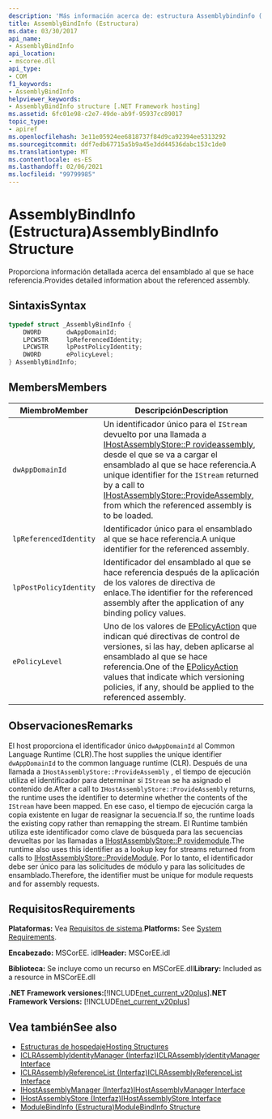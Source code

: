 ```yaml
---
description: 'Más información acerca de: estructura Assemblybindinfo ('
title: AssemblyBindInfo (Estructura)
ms.date: 03/30/2017
api_name:
- AssemblyBindInfo
api_location:
- mscoree.dll
api_type:
- COM
f1_keywords:
- AssemblyBindInfo
helpviewer_keywords:
- AssemblyBindInfo structure [.NET Framework hosting]
ms.assetid: 6fc01e98-c2e7-49de-ab9f-95937cc89017
topic_type:
- apiref
ms.openlocfilehash: 3e11e05924ee6818737f84d9ca92394ee5313292
ms.sourcegitcommit: ddf7edb67715a5b9a45e3dd44536dabc153c1de0
ms.translationtype: MT
ms.contentlocale: es-ES
ms.lasthandoff: 02/06/2021
ms.locfileid: "99799985"
---
```

# <a name="assemblybindinfo-structure"></a><span data-ttu-id="d0c37-103">AssemblyBindInfo (Estructura)</span><span class="sxs-lookup"><span data-stu-id="d0c37-103">AssemblyBindInfo Structure</span></span>

<span data-ttu-id="d0c37-104">Proporciona información detallada acerca del ensamblado al que se hace referencia.</span><span class="sxs-lookup"><span data-stu-id="d0c37-104">Provides detailed information about the referenced assembly.</span></span>  
  
## <a name="syntax"></a><span data-ttu-id="d0c37-105">Sintaxis</span><span class="sxs-lookup"><span data-stu-id="d0c37-105">Syntax</span></span>  
  
```cpp  
typedef struct _AssemblyBindInfo {  
    DWORD       dwAppDomainId;  
    LPCWSTR     lpReferencedIdentity;  
    LPCWSTR     lpPostPolicyIdentity;  
    DWORD       ePolicyLevel;  
} AssemblyBindInfo;  
```  
  
## <a name="members"></a><span data-ttu-id="d0c37-106">Members</span><span class="sxs-lookup"><span data-stu-id="d0c37-106">Members</span></span>  
  
|<span data-ttu-id="d0c37-107">Miembro</span><span class="sxs-lookup"><span data-stu-id="d0c37-107">Member</span></span>|<span data-ttu-id="d0c37-108">Descripción</span><span class="sxs-lookup"><span data-stu-id="d0c37-108">Description</span></span>|  
|------------|-----------------|  
|`dwAppDomainId`|<span data-ttu-id="d0c37-109">Un identificador único para el `IStream` devuelto por una llamada a [IHostAssemblyStore::P rovideassembly](ihostassemblystore-provideassembly-method.md), desde el que se va a cargar el ensamblado al que se hace referencia.</span><span class="sxs-lookup"><span data-stu-id="d0c37-109">A unique identifier for the `IStream` returned by a call to [IHostAssemblyStore::ProvideAssembly](ihostassemblystore-provideassembly-method.md), from which the referenced assembly is to be loaded.</span></span>|  
|`lpReferencedIdentity`|<span data-ttu-id="d0c37-110">Identificador único para el ensamblado al que se hace referencia.</span><span class="sxs-lookup"><span data-stu-id="d0c37-110">A unique identifier for the referenced assembly.</span></span>|  
|`lpPostPolicyIdentity`|<span data-ttu-id="d0c37-111">Identificador del ensamblado al que se hace referencia después de la aplicación de los valores de directiva de enlace.</span><span class="sxs-lookup"><span data-stu-id="d0c37-111">The identifier for the referenced assembly after the application of any binding policy values.</span></span>|  
|`ePolicyLevel`|<span data-ttu-id="d0c37-112">Uno de los valores de [EPolicyAction](epolicyaction-enumeration.md) que indican qué directivas de control de versiones, si las hay, deben aplicarse al ensamblado al que se hace referencia.</span><span class="sxs-lookup"><span data-stu-id="d0c37-112">One of the [EPolicyAction](epolicyaction-enumeration.md) values that indicate which versioning policies, if any, should be applied to the referenced assembly.</span></span>|  
  
## <a name="remarks"></a><span data-ttu-id="d0c37-113">Observaciones</span><span class="sxs-lookup"><span data-stu-id="d0c37-113">Remarks</span></span>  

 <span data-ttu-id="d0c37-114">El host proporciona el identificador único `dwAppDomainId` al Common Language Runtime (CLR).</span><span class="sxs-lookup"><span data-stu-id="d0c37-114">The host supplies the unique identifier `dwAppDomainId` to the common language runtime (CLR).</span></span> <span data-ttu-id="d0c37-115">Después de una llamada a `IHostAssemblyStore::ProvideAssembly` , el tiempo de ejecución utiliza el identificador para determinar si `IStream` se ha asignado el contenido de.</span><span class="sxs-lookup"><span data-stu-id="d0c37-115">After a call to `IHostAssemblyStore::ProvideAssembly` returns, the runtime uses the identifier to determine whether the contents of the `IStream` have been mapped.</span></span> <span data-ttu-id="d0c37-116">En ese caso, el tiempo de ejecución carga la copia existente en lugar de reasignar la secuencia.</span><span class="sxs-lookup"><span data-stu-id="d0c37-116">If so, the runtime loads the existing copy rather than remapping the stream.</span></span> <span data-ttu-id="d0c37-117">El Runtime también utiliza este identificador como clave de búsqueda para las secuencias devueltas por las llamadas a [IHostAssemblyStore::P rovidemodule](ihostassemblystore-providemodule-method.md).</span><span class="sxs-lookup"><span data-stu-id="d0c37-117">The runtime also uses this identifier as a lookup key for streams returned from calls to [IHostAssemblyStore::ProvideModule](ihostassemblystore-providemodule-method.md).</span></span> <span data-ttu-id="d0c37-118">Por lo tanto, el identificador debe ser único para las solicitudes de módulo y para las solicitudes de ensamblado.</span><span class="sxs-lookup"><span data-stu-id="d0c37-118">Therefore, the identifier must be unique for module requests and for assembly requests.</span></span>  
  
## <a name="requirements"></a><span data-ttu-id="d0c37-119">Requisitos</span><span class="sxs-lookup"><span data-stu-id="d0c37-119">Requirements</span></span>  

 <span data-ttu-id="d0c37-120">**Plataformas:** Vea [Requisitos de sistema](../../get-started/system-requirements.md).</span><span class="sxs-lookup"><span data-stu-id="d0c37-120">**Platforms:** See [System Requirements](../../get-started/system-requirements.md).</span></span>  
  
 <span data-ttu-id="d0c37-121">**Encabezado:** MSCorEE. idl</span><span class="sxs-lookup"><span data-stu-id="d0c37-121">**Header:** MSCorEE.idl</span></span>  
  
 <span data-ttu-id="d0c37-122">**Biblioteca:** Se incluye como un recurso en MSCorEE.dll</span><span class="sxs-lookup"><span data-stu-id="d0c37-122">**Library:** Included as a resource in MSCorEE.dll</span></span>  
  
 <span data-ttu-id="d0c37-123">**.NET Framework versiones:**[!INCLUDE[net_current_v20plus](../../../../includes/net-current-v20plus-md.md)]</span><span class="sxs-lookup"><span data-stu-id="d0c37-123">**.NET Framework Versions:** [!INCLUDE[net_current_v20plus](../../../../includes/net-current-v20plus-md.md)]</span></span>  
  
## <a name="see-also"></a><span data-ttu-id="d0c37-124">Vea también</span><span class="sxs-lookup"><span data-stu-id="d0c37-124">See also</span></span>

- [<span data-ttu-id="d0c37-125">Estructuras de hospedaje</span><span class="sxs-lookup"><span data-stu-id="d0c37-125">Hosting Structures</span></span>](hosting-structures.md)
- [<span data-ttu-id="d0c37-126">ICLRAssemblyIdentityManager (Interfaz)</span><span class="sxs-lookup"><span data-stu-id="d0c37-126">ICLRAssemblyIdentityManager Interface</span></span>](iclrassemblyidentitymanager-interface.md)
- [<span data-ttu-id="d0c37-127">ICLRAssemblyReferenceList (Interfaz)</span><span class="sxs-lookup"><span data-stu-id="d0c37-127">ICLRAssemblyReferenceList Interface</span></span>](iclrassemblyreferencelist-interface.md)
- [<span data-ttu-id="d0c37-128">IHostAssemblyManager (Interfaz)</span><span class="sxs-lookup"><span data-stu-id="d0c37-128">IHostAssemblyManager Interface</span></span>](ihostassemblymanager-interface.md)
- [<span data-ttu-id="d0c37-129">IHostAssemblyStore (Interfaz)</span><span class="sxs-lookup"><span data-stu-id="d0c37-129">IHostAssemblyStore Interface</span></span>](ihostassemblystore-interface.md)
- [<span data-ttu-id="d0c37-130">ModuleBindInfo (Estructura)</span><span class="sxs-lookup"><span data-stu-id="d0c37-130">ModuleBindInfo Structure</span></span>](modulebindinfo-structure.md)
